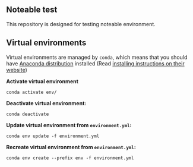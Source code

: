 ## Noteable test

This repository is designed for testing noteable environment.


## Virtual environments

Virtual environments are managed by `conda`, which means that you should have [Anaconda distribution](https://www.anaconda.com) installed (Read [installing instructions on their website](https://www.anaconda.com/distribution/))

**Activate virtual environment**

```
conda activate env/
```

**Deactivate virtual environment:**

```
conda deactivate
```

**Update virtual environment from  `environment.yml`:**

```
conda env update -f environment.yml
```

**Recreate virtual environment from `environment.yml`:**

```
conda env create --prefix env -f environment.yml
```